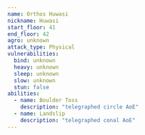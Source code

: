 ```yaml
---
name: Orthos Huwasi
nickname: Huwasi
start_floor: 41
end_floor: 42
agro: unknown
attack_type: Physical
vulnerabilities:
  bind: unknown
  heavy: unknown
  sleep: unknown
  slow: unknown
  stun: false
abilities:
  - name: Boulder Toss
    description: "telegraphed circle AoE"
  - name: Landslip
    description: "telegraphed conal AoE"
---
```

